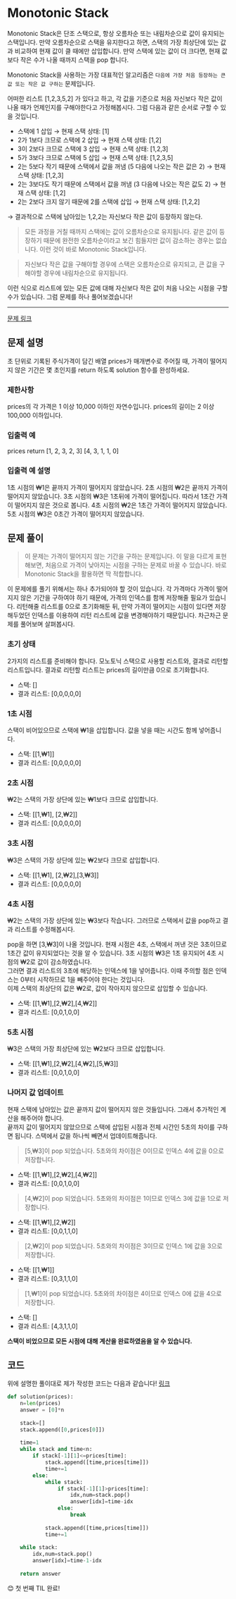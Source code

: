 # Monotonic Stack

Monotonic Stack은 단조 스택으로, 항상 오름차순 또는 내림차순으로 값이 유지되는 스택입니다. 
만약 오름차순으로 스택을 유지한다고 하면, 스택의 가장 최상단에 있는 값과 비교하여 현재 값이 클 때에만 삽입합니다. 만약 스택에 있는 값이 더 크다면, 현재 값보다 작은 수가 나올 때까지 스택을 pop 합니다.   

Monotonic Stack을 사용하는 가장 대표적인 알고리즘은 `다음에 가장 처음 등장하는 큰 값 또는 작은 값 구하는` 문제입니다.   

어떠한 리스트 [1,2,3,5,2] 가 있다고 하고, 각 값을 기준으로 처음 자신보다 작은 값이 나올 때가 언제인지를 구해야한다고 가정해봅시다. 그럼 다음과 같은 순서로 구할 수 있을 것입니다.
- 스택에 1 삽입 → 현재 스택 상태: [1]
- 2가 1보다 크므로 스택에 2 삽입 → 현재 스택 상태: [1,2]
- 3이 2보다 크므로 스택에 3 삽입 → 현재 스택 상태: [1,2,3]
- 5가 3보다 크므로 스택에 5 삽입 → 현재 스택 상태: [1,2,3,5]
- 2는 5보다 작기 때문에 스택에서 값을 꺼냄 (5 다음에 나오는 작은 값은 2) → 현재 스택 상태: [1,2,3]
- 2는 3보다도 작기 때문에 스택에서 값을 꺼냄 (3 다음에 나오는 작은 값도 2) → 현재 스택 상태: [1,2]
- 2는 2보다 크지 않기 때문에 2를 스택에 삽입 → 현재 스택 상태: [1,2,2]

→ 결과적으로 스택에 남아있는 1,2,2는 자신보다 작은 값이 등장하지 않는다.

> 모든 과정을 거칠 때까지 스택에는 값이 오름차순으로 유지됩니다. 같은 값이 등장하기 때문에 완전한 오름차순이라고 보긴 힘들지만 값이 감소하는 경우는 없습니다.
> 이런 것이 바로 Monotonic Stack입니다.

> 자신보다 작은 값을 구해야할 경우에 스택은 오름차순으로 유지되고, 큰 값을 구해야할 경우에 내림차순으로 유지됩니다.

이런 식으로 리스트에 있는 모든 값에 대해 자신보다 작은 값이 처음 나오는 시점을 구할 수가 있습니다. 그럼 문제를 하나 풀어보겠습니다!   

<hr/>

[문제 링크](https://school.programmers.co.kr/learn/courses/30/lessons/42584)   

## 문제 설명
초 단위로 기록된 주식가격이 담긴 배열 prices가 매개변수로 주어질 때, 가격이 떨어지지 않은 기간은 몇 초인지를 return 하도록 solution 함수를 완성하세요.

### 제한사항
prices의 각 가격은 1 이상 10,000 이하인 자연수입니다.
prices의 길이는 2 이상 100,000 이하입니다.

### 입출력 예
prices	          return
[1, 2, 3, 2, 3]	  [4, 3, 1, 1, 0]

### 입출력 예 설명
1초 시점의 ₩1은 끝까지 가격이 떨어지지 않았습니다.
2초 시점의 ₩2은 끝까지 가격이 떨어지지 않았습니다.
3초 시점의 ₩3은 1초뒤에 가격이 떨어집니다. 따라서 1초간 가격이 떨어지지 않은 것으로 봅니다.
4초 시점의 ₩2은 1초간 가격이 떨어지지 않았습니다.
5초 시점의 ₩3은 0초간 가격이 떨어지지 않았습니다.

## 문제 풀이
> 이 문제는 가격이 떨어지지 않는 기간을 구하는 문제입니다. 이 말을 다르게 표현해보면, 처음으로 가격이 낮아지는 시점을 구하는 문제로 바꿀 수 있습니다. 바로 Monotonic Stack을 활용하면 딱 적합합니다.

이 문제에를 풀기 위해서는 하나 추가되어야 할 것이 있습니다.
각 가격마다 가격이 떨어지지 않은 기간을 구하여야 하기 때문에, 가격의 인덱스를 함께 저장해줄 필요가 있습니다. 
리턴해줄 리스트를 0으로 초기화해둔 뒤, 만약 가격이 떨어지는 시점이 있다면 저장해두었던 인덱스를 이용하여 리턴 리스트에 값을 변경해야하기 때문입니다. 
차근차근 문제를 풀어보며 살펴봅시다.

### 초기 상태  
2가지의 리스트를 준비해야 합니다. 모노토닉 스택으로 사용할 리스트와, 결과로 리턴할 리스트입니다. 결과로 리턴할 리스트는 prices의 길이만큼 0으로 초기화합니다.
- 스택: []
- 결과 리스트: [0,0,0,0,0]

### 1초 시점   
스택이 비어있으므로 스택에 ₩1을 삽입합니다. 값을 넣을 때는 시간도 함께 넣어줍니다.
- 스택: [[1,₩1]]
- 결과 리스트: [0,0,0,0,0]

### 2초 시점
₩2는 스택의 가장 상단에 있는 ₩1보다 크므로 삽입합니다.
- 스택: [[1,₩1], [2,₩2]]
- 결과 리스트: [0,0,0,0,0]

### 3초 시점
₩3은 스택의 가장 상단에 있는 ₩2보다 크므로 삽입합니다.
- 스택: [[1,₩1], [2,₩2],[3,₩3]]
- 결과 리스트: [0,0,0,0,0]

### 4초 시점
₩2는 스택의 가장 상단에 있는 ₩3보다 작습니다. 그러므로 스택에서 값을 pop하고 결과 리스트를 수정해봅시다.   

pop을 하면 [3,₩3]이 나올 것입니다. 현재 시점은 4초, 스택에서 꺼낸 것은 3초이므로 1초간 값이 유지되었다는 것을 알 수 있습니다. 3초 시점의 ₩3은 1초 유지되어 4초 시점의 ₩2로 값이 감소하였습니다.   
그러면 결과 리스트의 3초에 해당하는 인덱스에 1을 넣어줍니다. 이때 주의할 점은 인덱스는 0부터 시작하므로 1을 빼주어야 한다는 것입니다.   
이제 스택의 최상단의 값은 ₩2로, 값이 작아지지 않으므로 삽입할 수 있습니다.   

- 스택: [[1,₩1],[2,₩2],[4,₩2]]
- 결과 리스트: [0,0,1,0,0]

### 5초 시점
₩3은 스택의 가장 최상단에 있는 ₩2보다 크므로 삽입합니다.
- 스택: [[1,₩1],[2,₩2],[4,₩2],[5,₩3]]
- 결과 리스트: [0,0,1,0,0]

### 나머지 값 업데이트
현재 스택에 남아있는 값은 끝까지 값이 떨어지지 않은 것들입니다. 그래서 추가적인 계산을 해주어야 합니다.   
끝까지 값이 떨어지지 않았으므로 스택에 삽입된 시점과 전체 시간인 5초의 차이를 구하면 됩니다. 스택에서 값을 하나씩 빼면서 업데이트해줍니다.   

> [5,₩3]이 pop 되었습니다. 5초와의 차이점은 0이므로 인덱스 4에 값을 0으로 저장합니다.
- 스택: [[1,₩1],[2,₩2],[4,₩2]]
- 결과 리스트: [0,0,1,0,0]

> [4,₩2]이 pop 되었습니다. 5초와의 차이점은 1이므로 인덱스 3에 값을 1으로 저장합니다.
- 스택: [[1,₩1],[2,₩2]]
- 결과 리스트: [0,0,1,1,0]

> [2,₩2]이 pop 되었습니다. 5초와의 차이점은 3이므로 인덱스 1에 값을 3으로 저장합니다.
- 스택: [[1,₩1]]
- 결과 리스트: [0,3,1,1,0]

> [1,₩1]이 pop 되었습니다. 5초와의 차이점은 4이므로 인덱스 0에 값을 4으로 저장합니다.
- 스택: []
- 결과 리스트: [4,3,1,1,0]

**스택이 비었으므로 모든 시점에 대해 계산을 완료하였음을 알 수 있습니다.**

## 코드
위에 설명한 풀이대로 제가 작성한 코드는 다음과 같습니다! [링크](https://github.com/Ohjiwoo-lab/algorithm_study/blob/main/%ED%94%84%EB%A1%9C%EA%B7%B8%EB%9E%98%EB%A8%B8%EC%8A%A4/2/42584.%E2%80%85%EC%A3%BC%EC%8B%9D%EA%B0%80%EA%B2%A9/%EC%A3%BC%EC%8B%9D%EA%B0%80%EA%B2%A9.py)
```python
def solution(prices):
    n=len(prices)
    answer = [0]*n
    
    stack=[]
    stack.append([0,prices[0]])
    
    time=1
    while stack and time<n:
        if stack[-1][1]<=prices[time]:
            stack.append([time,prices[time]])
            time+=1
        else:
            while stack:
                if stack[-1][1]>prices[time]:
                    idx,num=stack.pop()
                    answer[idx]=time-idx
                else:
                    break
            
            stack.append([time,prices[time]])
            time+=1
    
    while stack:
        idx,num=stack.pop()
        answer[idx]=time-1-idx
    
    return answer
```

😊 첫 번째 TIL 완료!
